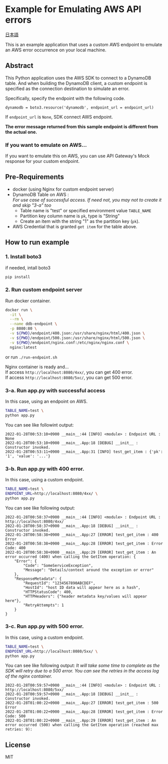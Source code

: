 # Example for Emulating AWS API errors

[日本語](README.ja.md)

This is an example application that uses a custom AWS endpoint to emulate an AWS error occurrence on your local machine.

## Abstract

This Python application uses the AWS SDK to connect to a DynamoDB table. And when building the DynamoDB client, a custom endpoint is specified as the connection destination to simulate an error.

Specifically, specify the endpoint with the following code.

```
dynamodb = boto3.resource('dynamodb', endpoint_url = endpoint_url)
```

If `endpoint_url` is `None`, SDK connect AWS endpoint.

**The error message returned from this sample endpoint is different from the actual one.**

### If you want to emulate on AWS...

If you want to emulate this on AWS, you can use API Gateway's Mock response for your custom endpoint.

## Pre-Requirements

* docker (using Nginx for custom endpoint server)
* DynamoDB Table on AWS :  
  _For use case of successful access. If need not, you may not to create it and skip "3-a" too_
    * Table name is "test" or specified environment value `TABLE_NAME`
    * Partition key column name is `pk`, type is "String"
    * Create an item with the string "1" as the partition key (`pk`). 
* AWS Credential that is granted `get item` for the table above.

## How to run example

### 1. Install boto3

if needed, intall boto3

```bash
pip install
```

### 2. Run custom endpoint server

Run docker container.

```bash
docker run \
  -it \
  --rm \
  --name ddb-endpoint \
  -p 8080:80 \
  -v ${PWD}/endpoint/400.json:/usr/share/nginx/html/400.json \
  -v ${PWD}/endpoint/500.json:/usr/share/nginx/html/500.json \
  -v ${PWD}/endpoint/nginx.conf:/etc/nginx/nginx.conf \
  nginx:latest
```

or run `./run-endpoint.sh`

Nginx container is ready and...  
If access `http://localhost:8080/4xx/`, you can get 400 error.  
If access `http://localhost:8080/5xc/`, you can get 500 error.

### 3-a. Run app.py with successful access

In this case, using an endpoint on AWS.

```bash
TABLE_NAME=test \
python app.py
```

You can see like followint output:

```
2022-01-28T00:53:10+0900 __main__:44 [INFO] <module> : Endpoint URL : None
2022-01-28T00:53:10+0900 __main__.App:18 [DEBUG] __init__ : Constructor invoked.
2022-01-28T00:53:11+0900 __main__.App:31 [INFO] test_get_item : {'pk': '1', 'value': '...'}
```

### 3-b. Run app.py with 400 error.

In this case, using a custom endpoint.

```bash
TABLE_NAME=test \
ENDPOINT_URL=http://localhost:8080/4xx/ \
python app.py
```

You can see like following output:

```
2022-01-28T00:58:37+0900 __main__:44 [INFO] <module> : Endpoint URL : http://localhost:8080/4xx/
2022-01-28T00:58:37+0900 __main__.App:18 [DEBUG] __init__ : Constructor invoked.
2022-01-28T00:58:38+0900 __main__.App:27 [ERROR] test_get_item : 400 Error
2022-01-28T00:58:38+0900 __main__.App:28 [ERROR] test_get_item : Error Code: 400
2022-01-28T00:58:38+0900 __main__.App:29 [ERROR] test_get_item : An error occurred (400) when calling the GetItem operation: {
    "Error": {
        "Code": "SomeServiceException",
        "Message": "Details/context around the exception or error"
    },
    "ResponseMetadata": {
        "RequestId": "1234567890ABCDEF",
        "HostId": "host ID data will appear here as a hash",
        "HTTPStatusCode": 400,
        "HTTPHeaders": {"header metadata key/values will appear here"},
        "RetryAttempts": 1
    }
}
```

### 3-c. Run app.py with 500 error.

In this case, using a custom endpoint.

```bash
TABLE_NAME=test \
ENDPOINT_URL=http://localhost:8080/5xx/ \
python app.py
```

You can see like following output:
_It will take some time to complete as the SDK will retry due to a 500 error. You can see the retries in the access log of the nginx container._

```
2022-01-28T00:59:57+0900 __main__:44 [INFO] <module> : Endpoint URL : http://localhost:8080/5xx/
2022-01-28T00:59:57+0900 __main__.App:18 [DEBUG] __init__ : Constructor invoked.
2022-01-28T01:00:22+0900 __main__.App:27 [ERROR] test_get_item : 500 Error
2022-01-28T01:00:22+0900 __main__.App:28 [ERROR] test_get_item : Error Code: 500
2022-01-28T01:00:22+0900 __main__.App:29 [ERROR] test_get_item : An error occurred (500) when calling the GetItem operation (reached max retries: 9):
```

## License

MIT